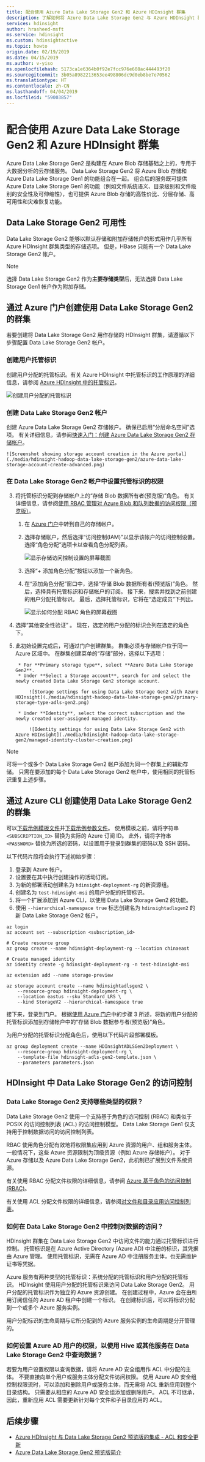 ```yaml
---
title: 配合使用 Azure Data Lake Storage Gen2 和 Azure HDInsight 群集
description: 了解如何将 Azure Data Lake Storage Gen2 与 Azure HDInsight 群集配合使用。
services: hdinsight
author: hrasheed-msft
ms.service: hdinsight
ms.custom: hdinsightactive
ms.topic: howto
origin.date: 02/19/2019
ms.date: 04/15/2019
ms.author: v-yiso
ms.openlocfilehash: 5173ca1e6364b0f92e7fcc976e608ac444493f20
ms.sourcegitcommit: 3b05a8982213653ee498806dc9d0eb8be7e70562
ms.translationtype: HT
ms.contentlocale: zh-CN
ms.lasthandoff: 04/04/2019
ms.locfileid: "59003857"
---
```

# <a name="use-azure-data-lake-storage-gen2-with-azure-hdinsight-clusters"></a>配合使用 Azure Data Lake Storage Gen2 和 Azure HDInsight 群集

Azure Data Lake Storage Gen2 是构建在 Azure Blob 存储基础之上的，专用于大数据分析的云存储服务。 Data Lake Storage Gen2 将 Azure Blob 存储和 Azure Data Lake Storage Gen1 的功能组合在一起。 组合后的服务既可提供 Azure Data Lake Storage Gen1 的功能（例如文件系统语义、目录级别和文件级别的安全性及可伸缩性），也可提供 Azure Blob 存储的高性价比、分层存储、高可用性和灾难恢复功能。

## <a name="data-lake-storage-gen2-availability"></a>Data Lake Storage Gen2 可用性

Data Lake Storage Gen2 能够以默认存储和附加存储帐户的形式用作几乎所有 Azure HDInsight 群集类型的存储选项。 但是，HBase 只能有一个 Data Lake Storage Gen2 帐户。

> [!Note] 
> 选择 Data Lake Storage Gen2 作为**主要存储类型**后，无法选择 Data Lake Storage Gen1 帐户作为附加存储。

## <a name="create-a-cluster-with-data-lake-storage-gen2-through-the-azure-portal"></a>通过 Azure 门户创建使用 Data Lake Storage Gen2 的群集

若要创建将 Data Lake Storage Gen2 用作存储的 HDInsight 群集，请遵循以下步骤配置 Data Lake Storage Gen2 帐户。

### <a name="create-a-user-managed-identity"></a>创建用户托管标识

创建用户分配的托管标识。有关 Azure HDInsight 中托管标识的工作原理的详细信息，请参阅 [Azure HDInsight 中的托管标识](hdinsight-managed-identities.md)。

![创建用户分配的托管标识](./media/hdinsight-hadoop-data-lake-storage-gen2/create-user-assigned-managed-identity-portal.png)

### <a name="create-a-data-lake-storage-gen2-account"></a>创建 Data Lake Storage Gen2 帐户

创建 Azure Data Lake Storage Gen2 存储帐户。 确保已启用“分层命名空间”选项。 有关详细信息，请参阅[快速入门：创建 Azure Data Lake Storage Gen2 存储帐户](../storage/blobs/data-lake-storage-quickstart-create-account.md)。

    ![Screenshot showing storage account creation in the Azure portal](./media/hdinsight-hadoop-data-lake-storage-gen2/azure-data-lake-storage-account-create-advanced.png)
 
### <a name="setup-permissions-for-the-managed-identity-on-the-data-lake-storage-gen2-account"></a>在 Data Lake Storage Gen2 帐户中设置托管标识的权限
3. 将托管标识分配到存储帐户上的“存储 Blob 数据所有者(预览版)”角色。 有关详细信息，请参阅[使用 RBAC 管理对 Azure Blob 和队列数据的访问权限（预览版）](../storage/common/storage-auth-aad-rbac.md)。

    1. 在 [Azure 门户](https://portal.azure.com)中转到自己的存储帐户。
    2. 选择存储帐户，然后选择“访问控制(IAM)”以显示该帐户的访问控制设置。 选择“角色分配”选项卡以查看角色分配列表。
    
        ![显示存储访问控制设置的屏幕截图](./media/hdinsight-hadoop-data-lake-storage-gen2/portal-access-control.png)
    
    3. 选择“+ 添加角色分配”按钮以添加一个新角色。
    4. 在“添加角色分配”窗口中，选择“存储 Blob 数据所有者(预览版)”角色。 然后，选择具有托管标识和存储帐户的订阅。 接下来，搜索并找到之前创建的用户分配托管标识。 最后，选择托管标识，它将在“选定成员”下列出。
    
        ![显示如何分配 RBAC 角色的屏幕截图](./media/hdinsight-hadoop-data-lake-storage-gen2/add-rbac-role3.png)
    
1. 选择“其他安全性验证” 。 现在，选定的用户分配的标识会列在选定的角色下。
1. 此初始设置完成后，可通过门户创建群集。 群集必须与存储帐户位于同一 Azure 区域中。 在群集创建菜单的“存储”部分，选择以下选项：
        
        * For **Primary storage type**, select **Azure Data Lake Storage Gen2**.
        * Under **Select a Storage account**, search for and select the newly created Data Lake Storage Gen2 storage account.
        
            ![Storage settings for using Data Lake Storage Gen2 with Azure HDInsight](./media/hdinsight-hadoop-data-lake-storage-gen2/primary-storage-type-adls-gen2.png)
        
        * Under **Identity**, select the correct subscription and the newly created user-assigned managed identity.
        
            ![Identity settings for using Data Lake Storage Gen2 with Azure HDInsight](./media/hdinsight-hadoop-data-lake-storage-gen2/managed-identity-cluster-creation.png)
> [!Note]
> 可将一个或多个 Data Lake Storage Gen2 帐户添加为同一个群集上的辅助存储。 只需在要添加的每个 Data Lake Storage Gen2 帐户中，使用相同的托管标识重复上述步骤。

## <a name="create-a-cluster-with-data-lake-storage-gen2-through-the-azure-cli"></a>通过 Azure CLI 创建使用 Data Lake Storage Gen2 的群集

可以[下载示例模板文件](https://github.com/Azure-Samples/hdinsight-data-lake-storage-gen2-templates/blob/master/hdinsight-adls-gen2-template.json)并[下载示例参数文件](https://github.com/Azure-Samples/hdinsight-data-lake-storage-gen2-templates/blob/master/parameters.json)。 使用模板之前，请将字符串 `<SUBSCRIPTION_ID>` 替换为实际的 Azure 订阅 ID。 此外，请将字符串 `<PASSWORD>` 替换为所选的密码，以设置用于登录到群集的密码以及 SSH 密码。

以下代码片段将会执行下述初始步骤：

1. 登录到 Azure 帐户。
1. 设置要在其中执行创建操作的活动订阅。
1. 为新的部署活动创建名为 `hdinsight-deployment-rg` 的新资源组。
1. 创建名为 `test-hdinsight-msi` 的用户分配的托管标识。
1. 将一个扩展添加到 Azure CLI，以使用 Data Lake Storage Gen2 的功能。
1. 使用 `--hierarchical-namespace true` 标志创建名为 `hdinsightadlsgen2` 的新 Data Lake Storage Gen2 帐户。

```azurecli
az login
az account set --subscription <subscription_id>

# Create resource group
az group create --name hdinsight-deployment-rg --location chinaeast

# Create managed identity
az identity create -g hdinsight-deployment-rg -n test-hdinsight-msi

az extension add --name storage-preview

az storage account create --name hdinsightadlsgen2 \
    --resource-group hdinsight-deployment-rg \
    --location eastus --sku Standard_LRS \
    --kind StorageV2 --hierarchical-namespace true
```

接下来，登录到门户。 根据[使用 Azure 门户](hdinsight-hadoop-use-data-lake-storage-gen2.md)中的步骤 3 所述，将新的用户分配的托管标识添加到存储帐户中的“存储 Blob 数据参与者(预览版)”角色。

为用户分配的托管标识分配角色后，使用以下代码片段部署模板。

```azurecli
az group deployment create --name HDInsightADLSGen2Deployment \
    --resource-group hdinsight-deployment-rg \
    --template-file hdinsight-adls-gen2-template.json \
    --parameters parameters.json
```

## <a name="access-control-for-data-lake-storage-gen2-in-hdinsight"></a>HDInsight 中 Data Lake Storage Gen2 的访问控制

### <a name="what-kinds-of-permissions-does-data-lake-storage-gen2-support"></a>Data Lake Storage Gen2 支持哪些类型的权限？

Data Lake Storage Gen2 使用一个支持基于角色的访问控制 (RBAC) 和类似于 POSIX 的访问控制列表 (ACL) 的访问控制模型。 Data Lake Storage Gen1 仅支持用于控制数据访问的访问控制列表。

RBAC 使用角色分配有效地将权限集应用到 Azure 资源的用户、组和服务主体。 一般情况下，这些 Azure 资源限制为顶级资源（例如 Azure 存储帐户）。 对于 Azure 存储以及 Azure Data Lake Storage Gen2，此机制已扩展到文件系统资源。

 有关使用 RBAC 分配文件权限的详细信息，请参阅 [Azure 基于角色的访问控制 (RBAC)](../storage/blobs/data-lake-storage-access-control.md#azure-role-based-access-control-rbac)。

有关使用 ACL 分配文件权限的详细信息，请参阅[对文件和目录应用访问控制列表](../storage/blobs/data-lake-storage-access-control.md#access-control-lists-on-files-and-directories)。

### <a name="how-do-i-control-access-to-my-data-in-data-lake-storage-gen2"></a>如何在 Data Lake Storage Gen2 中控制对数据的访问？

HDInsight 群集在 Data Lake Storage Gen2 中访问文件的能力通过托管标识进行控制。 托管标识是在 Azure Active Directory (Azure AD) 中注册的标识，其凭据由 Azure 管理。 使用托管标识，无需在 Azure AD 中注册服务主体，也无需维护证书等凭据。

Azure 服务有两种类型的托管标识：系统分配的托管标识和用户分配的托管标识。 HDInsight 使用用户分配的托管标识来访问 Data Lake Storage Gen2。 用户分配的托管标识作为独立的 Azure 资源创建。 在创建过程中，Azure 会在由所用订阅信任的 Azure AD 租户中创建一个标识。 在创建标识后，可以将标识分配到一个或多个 Azure 服务实例。

用户分配标识的生命周期与它所分配到的 Azure 服务实例的生命周期是分开管理的。 

### <a name="how-do-i-set-permissions-for-azure-ad-users-to-query-data-in-data-lake-storage-gen2-by-using-hive-or-other-services"></a>如何设置 Azure AD 用户的权限，以使用 Hive 或其他服务在 Data Lake Storage Gen2 中查询数据？

若要为用户设置权限以查询数据，请将 Azure AD 安全组用作 ACL 中分配的主体。 不要直接向单个用户或服务主体分配文件访问权限。 使用 Azure AD 安全组控制权限流时，可以添加和删除用户或服务主体，而无需将 ACL 重新应用到整个目录结构。 只需要从相应的 Azure AD 安全组添加或删除用户。 ACL 不可继承，因此，重新应用 ACL 需要更新针对每个文件和子目录应用的 ACL。

## <a name="next-steps"></a>后续步骤

* [Azure HDInsight 与 Data Lake Storage Gen2 预览版的集成 - ACL 和安全更新](https://azure.microsoft.com/blog/azure-hdinsight-integration-with-data-lake-storage-gen-2-preview-acl-and-security-update/)
* [Azure Data Lake Storage Gen2 预览版简介](../storage/blobs/data-lake-storage-introduction.md)
